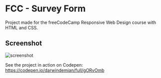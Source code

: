  # FCC - Survey Form

Project made for the freeCodeCamp Responsive Web Design course with HTML and CSS.

## Screenshot
![screenshot](https://github.com/DarwinDemian/FCC-Survey-Form/blob/6315cc357969a749f47e2754c608a74c5fefb7ea/FCC-Survey-Form-Screenshot.png)

See the project in action on Codepen:
https://codepen.io/darwindemian/full/gORvOmb
